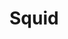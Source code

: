 <!-- generated by markdown-notes-tree -->

# Squid

<!-- optional markdown-notes-tree directory description starts here -->

<!-- optional markdown-notes-tree directory description ends here -->


